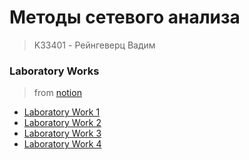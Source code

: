 # Методы сетевого анализа
> K33401 - Рейнгеверц Вадим
> 


### Laboratory Works
> from [notion](https://stellar-freesia-197.notion.site/04139cf81b1b4f2f89a870b0e79499df)

- [Laboratory Work 1](Laboratory%20Work%201)
- [Laboratory Work 2](Laboratory%20Work%202)
- [Laboratory Work 3](Laboratory%20Work%203)
- [Laboratory Work 4](Laboratory%20Work%204)
